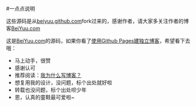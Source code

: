 #一点点说明

这些源码是从[beiyuu.github.com](https://github.com/beiyuu/beiyuu.github.com)fork过来的，感谢作者，请大家多关注作者的博客[BeiYuu.com](http://beiyuu.com)

这是[BeiYuu.com](http://beiyuu.com)的源码，如果你看了[使用Github Pages建独立博客](http://beiyuu.com/github-pages/)，希望看下去哦：

* 马上动手，很赞
* 感谢认可
* 推荐阅读：[我为什么写博客？](http://beiyuu.com/why-blog/)
* 想复用我的设计，没问题，标个出处就好啦
* 转载也没问题，标个出处呗少年
* 恩，认真的童鞋最可爱啦~
